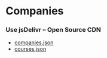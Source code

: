 # Companies

### Use jsDelivr – Open Source CDN
 * [companies.json](https://cdn.jsdelivr.net/gh/senseyedeveloper/geomapassets/companies/data/v6.json)
 * [courses.json](https://cdn.jsdelivr.net/gh/senseyedeveloper/geomapassets/courses/data/v1.json)
